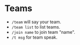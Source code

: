 # Teams

* `/team` will say your team.
* `/team list` to list teams.
* `/join name` to join team "name".
* `/t msg` for team speak.
